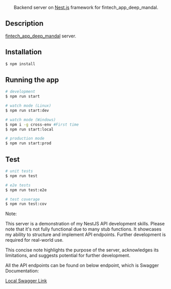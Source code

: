 

  <p align="center">Backend server on <a href="https://nestjs.com/" target="_blank">Nest.js</a> framework for fintech_app_deep_mandal.</p>

## Description

[fintech_app_deep_mandal](https://github.com/deepmandal7/fintech_app_deep_mandal) server.

## Installation

```bash
$ npm install
```

## Running the app

```bash
# development
$ npm run start

# watch mode (Linux)
$ npm run start:dev 

# watch mode (Windows)
$ npm i -g cross-env #First time
$ npm run start:local

# production mode
$ npm run start:prod
```

## Test

```bash
# unit tests
$ npm run test

# e2e tests
$ npm run test:e2e

# test coverage
$ npm run test:cov
```

Note:

This server is a demonstration of my NestJS API development skills. Please note that it's not fully functional due to many stub functions. It showcases my ability to structure and implement API endpoints. Further development is required for real-world use.

This concise note highlights the purpose of the server, acknowledges its limitations, and suggests potential for further development.

All the API endpoints can be found on below endpoint, which is Swagger Documentation:

<a href="http://localhost:5001/api" target="_blank">Local Swagger Link</a>


